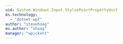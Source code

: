 ```yaml
---
uid: System.Windows.Input.StylusPointPropertyUnit
ms.technology: 
  - "dotnet-wpf"
author: "stevehoag"
ms.author: "shoag"
manager: "wpickett"
---
```

